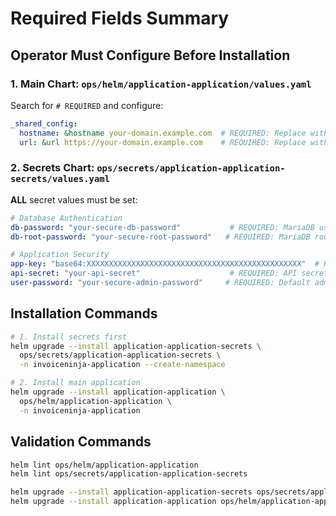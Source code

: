 # Required Fields Summary

## Operator Must Configure Before Installation

### 1. Main Chart: `ops/helm/application-application/values.yaml`

Search for `# REQUIRED` and configure:

```yaml
_shared_config:
  hostname: &hostname your-domain.example.com  # REQUIRED: Replace with your FQDN
  url: &url https://your-domain.example.com    # REQUIRED: Replace with your URL
```

### 2. Secrets Chart: `ops/secrets/application-application-secrets/values.yaml`

**ALL** secret values must be set:

```yaml
# Database Authentication
db-password: "your-secure-db-password"           # REQUIRED: MariaDB user password
db-root-password: "your-secure-root-password"   # REQUIRED: MariaDB root password

# Application Security
app-key: "base64:XXXXXXXXXXXXXXXXXXXXXXXXXXXXXXXXXXXXXXXXXXXXXXXX"  # REQUIRED: Laravel APP_KEY
api-secret: "your-api-secret"                    # REQUIRED: API secret
user-password: "your-secure-admin-password"     # REQUIRED: Default admin password
```

## Installation Commands

```bash
# 1. Install secrets first
helm upgrade --install application-application-secrets \
  ops/secrets/application-application-secrets \
  -n invoiceninja-application --create-namespace

# 2. Install main application  
helm upgrade --install application-application \
  ops/helm/application-application \
  -n invoiceninja-application
```

## Validation Commands

```bash
helm lint ops/helm/application-application
helm lint ops/secrets/application-application-secrets

helm upgrade --install application-application-secrets ops/secrets/application-application-secrets -n invoiceninja-application --create-namespace --dry-run --debug
helm upgrade --install application-application ops/helm/application-application -n invoiceninja-application --dry-run --debug
```